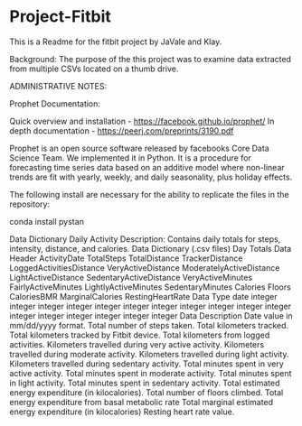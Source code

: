 # Project-Fitbit

This is a Readme for the fitbit project by JaVale and Klay.

Background: The purpose of the this project was to examine data extracted from multiple CSVs located on a thumb drive.

ADMINISTRATIVE NOTES:

Prophet Documentation:

Quick overview and installation - https://facebook.github.io/prophet/ In depth documentation - https://peerj.com/preprints/3190.pdf

Prophet is an open source software released by facebooks Core Data Science Team. We implemented it in Python. It is a procedure for forecasting time series data based on an additive model where non-linear trends are fit with yearly, weekly, and daily seasonality, plus holiday effects.

The following install are necessary for the ability to replicate the files in the repository:

conda install pystan



Data Dictionary
Daily Activity
Description​: Contains daily totals for steps, intensity, distance, and calories.
Data Dictionary (.csv files)
 Day Totals
Data Header
ActivityDate
TotalSteps
TotalDistance TrackerDistance LoggedActivitiesDistance VeryActiveDistance ModeratelyActiveDistance LightActiveDistance SedentaryActiveDistance VeryActiveMinutes FairlyActiveMinutes LightlyActiveMinutes SedentaryMinutes Calories
Floors CaloriesBMR
MarginalCalories RestingHeartRate
Data Type
date integer integer integer integer integer integer integer integer integer integer integer integer integer
integer integer
integer integer
Data Description
Date value in mm/dd/yyyy format.
Total number of steps taken.
Total kilometers tracked.
Total kilometers tracked by Fitbit device.
Total kilometers from logged activities. Kilometers travelled during very active activity. Kilometers travelled during moderate activity. Kilometers travelled during light activity. Kilometers travelled during sedentary activity. Total minutes spent in very active activity. Total minutes spent in moderate activity.
Total minutes spent in light activity.
Total minutes spent in sedentary activity.
Total estimated energy expenditure (in kilocalories).
Total number of floors climbed.
Total energy expenditure from basal metabolic rate
Total marginal estimated energy expenditure (in kilocalories)
                                                                                                               Resting heart rate value.
